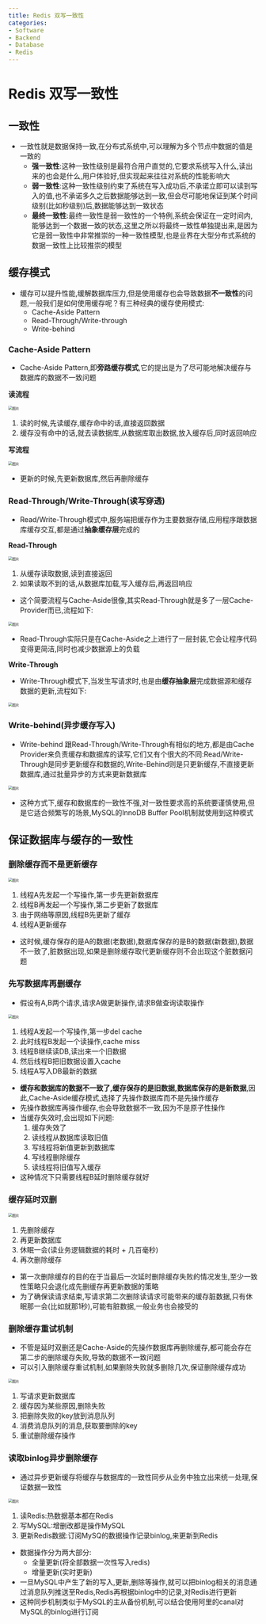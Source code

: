 ```yaml
---
title: Redis 双写一致性
categories:
- Software
- Backend
- Database
- Redis
---
```

# Redis 双写一致性

## 一致性

- 一致性就是数据保持一致,在分布式系统中,可以理解为多个节点中数据的值是一致的
    - **强一致性**:这种一致性级别是最符合用户直觉的,它要求系统写入什么,读出来的也会是什么,用户体验好,但实现起来往往对系统的性能影响大
    - **弱一致性**:这种一致性级别约束了系统在写入成功后,不承诺立即可以读到写入的值,也不承诺多久之后数据能够达到一致,但会尽可能地保证到某个时间级别(比如秒级别)后,数据能够达到一致状态
    - **最终一致性**:最终一致性是弱一致性的一个特例,系统会保证在一定时间内,能够达到一个数据一致的状态,这里之所以将最终一致性单独提出来,是因为它是弱一致性中非常推崇的一种一致性模型,也是业界在大型分布式系统的数据一致性上比较推崇的模型

## 缓存模式

- 缓存可以提升性能,缓解数据库压力,但是使用缓存也会导致数据**不一致性**的问题,一般我们是如何使用缓存呢？有三种经典的缓存使用模式:
    - Cache-Aside Pattern
    - Read-Through/Write-through
    - Write-behind

### Cache-Aside Pattern

- Cache-Aside Pattern,即**旁路缓存模式**,它的提出是为了尽可能地解决缓存与数据库的数据不一致问题

**读流程**

<img src="https://raw.githubusercontent.com/LuShan123888/Files/main/Pictures/20210706181004.webp" alt="图片" style="zoom:50%;" />

1. 读的时候,先读缓存,缓存命中的话,直接返回数据
2. 缓存没有命中的话,就去读数据库,从数据库取出数据,放入缓存后,同时返回响应

**写流程**

<img src="https://raw.githubusercontent.com/LuShan123888/Files/main/Pictures/20210706181020.png" alt="图片" style="zoom:50%;" />

- 更新的时候,先更新数据库,然后再删除缓存

### Read-Through/Write-Through(读写穿透)

- Read/Write-Through模式中,服务端把缓存作为主要数据存储,应用程序跟数据库缓存交互,都是通过**抽象缓存层**完成的

**Read-Through**

<img src="https://raw.githubusercontent.com/LuShan123888/Files/main/Pictures/20210706181118.png" alt="图片" style="zoom:50%;" />

1. 从缓存读取数据,读到直接返回
2. 如果读取不到的话,从数据库加载,写入缓存后,再返回响应

- 这个简要流程与Cache-Aside很像,其实Read-Through就是多了一层Cache-Provider而已,流程如下:

<img src="https://raw.githubusercontent.com/LuShan123888/Files/main/Pictures/20210706181137.png" alt="图片" style="zoom:50%;" />

- Read-Through实际只是在Cache-Aside之上进行了一层封装,它会让程序代码变得更简洁,同时也减少数据源上的负载

**Write-Through**

- Write-Through模式下,当发生写请求时,也是由**缓存抽象层**完成数据源和缓存数据的更新,流程如下:

<img src="https://raw.githubusercontent.com/LuShan123888/Files/main/Pictures/20210706181204.png" alt="图片" style="zoom:50%;" />

### Write-behind(异步缓存写入)

- Write-behind 跟Read-Through/Write-Through有相似的地方,都是由Cache Provider来负责缓存和数据库的读写,它们又有个很大的不同:Read/Write-Through是同步更新缓存和数据的,Write-Behind则是只更新缓存,不直接更新数据库,通过批量异步的方式来更新数据库

<img src="https://raw.githubusercontent.com/LuShan123888/Files/main/Pictures/20210706181147.webp" alt="图片" style="zoom:50%;" />

- 这种方式下,缓存和数据库的一致性不强,对一致性要求高的系统要谨慎使用,但是它适合频繁写的场景,MySQL的InnoDB Buffer Pool机制就使用到这种模式

## 保证数据库与缓存的一致性

### 删除缓存而不是更新缓存

<img src="https://raw.githubusercontent.com/LuShan123888/Files/main/Pictures/20210706181705.png" alt="图片" style="zoom:50%;" />

1. 线程A先发起一个写操作,第一步先更新数据库
2. 线程B再发起一个写操作,第二步更新了数据库
3. 由于网络等原因,线程B先更新了缓存
4. 线程A更新缓存

- 这时候,缓存保存的是A的数据(老数据),数据库保存的是B的数据(新数据),数据不一致了,脏数据出现,如果是删除缓存取代更新缓存则不会出现这个脏数据问题

### 先写数据库再删缓存

- 假设有A,B两个请求,请求A做更新操作,请求B做查询读取操作

<img src="https://raw.githubusercontent.com/LuShan123888/Files/main/Pictures/20210706182618.png" alt="图片" style="zoom:50%;" />

1. 线程A发起一个写操作,第一步del cache
2. 此时线程B发起一个读操作,cache miss
3. 线程B继续读DB,读出来一个旧数据
4. 然后线程B把旧数据设置入cache
5. 线程A写入DB最新的数据

- **缓存和数据库的数据不一致了,缓存保存的是旧数据,数据库保存的是新数据**,因此,Cache-Aside缓存模式,选择了先操作数据库而不是先操作缓存
- 先操作数据库再操作缓存,也会导致数据不一致,因为不是原子性操作
- 当缓存失效时,会出现如下问题:
    1. 缓存失效了
    2. 读线程从数据库读取旧值
    3. 写线程将新值更新到数据库
    4. 写线程删除缓存
    5. 读线程将旧值写入缓存
- 这种情况下只需要线程B延时删除缓存就好

### 缓存延时双删

<img src="https://raw.githubusercontent.com/LuShan123888/Files/main/Pictures/20210706183915.webp" alt="图片" style="zoom:50%;" />

1. 先删除缓存
2. 再更新数据库
3. 休眠一会(读业务逻辑数据的耗时 + 几百毫秒)
4. 再次删除缓存

- 第一次删除缓存的目的在于当最后一次延时删除缓存失败的情况发生,至少一致性策略只会退化成先删缓存再更新数据的策略
- 为了确保读请求结束,写请求第二次删除读请求可能带来的缓存脏数据,只有休眠那一会(比如就那1秒),可能有脏数据,一般业务也会接受的

### 删除缓存重试机制

- 不管是延时双删还是Cache-Aside的先操作数据库再删除缓存,都可能会存在第二步的删除缓存失败,导致的数据不一致问题
- 可以引入删除缓存重试机制,如果删除失败就多删除几次,保证删除缓存成功

<img src="https://raw.githubusercontent.com/LuShan123888/Files/main/Pictures/20210706183924.png" alt="图片" style="zoom:50%;" />

1. 写请求更新数据库
2. 缓存因为某些原因,删除失败
3. 把删除失败的key放到消息队列
4. 消费消息队列的消息,获取要删除的key
5. 重试删除缓存操作

### 读取binlog异步删除缓存

- 通过异步更新缓存将缓存与数据库的一致性同步从业务中独立出来统一处理,保证数据一致性

<img src="https://raw.githubusercontent.com/LuShan123888/Files/main/Pictures/20210706183929.png" alt="图片" style="zoom:50%;" />

1. 读Redis:热数据基本都在Redis
2. 写MySQL:增删改都是操作MySQL
3. 更新Redis数据:订阅MySQ的数据操作记录binlog,来更新到Redis

- 数据操作分为两大部分:
    - 全量更新(将全部数据一次性写入redis)
    - 增量更新(实时更新)
- 一旦MySQL中产生了新的写入,更新,删除等操作,就可以把binlog相关的消息通过消息队列推送至Redis,Redis再根据binlog中的记录,对Redis进行更新
- 这种同步机制类似于MySQL的主从备份机制,可以结合使用阿里的canal对MySQL的binlog进行订阅

